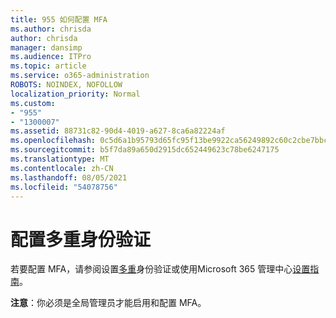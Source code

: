 ```yaml
---
title: 955 如何配置 MFA
ms.author: chrisda
author: chrisda
manager: dansimp
ms.audience: ITPro
ms.topic: article
ms.service: o365-administration
ROBOTS: NOINDEX, NOFOLLOW
localization_priority: Normal
ms.custom:
- "955"
- "1300007"
ms.assetid: 88731c82-90d4-4019-a627-8ca6a82224af
ms.openlocfilehash: 0c5d6a1b95793d65fc95f13be9922ca56249892c60c2cbe7bbcbc962f25f7d07
ms.sourcegitcommit: b5f7da89a650d2915dc652449623c78be6247175
ms.translationtype: MT
ms.contentlocale: zh-CN
ms.lasthandoff: 08/05/2021
ms.locfileid: "54078756"
---
```

# <a name="configure-multifactor-authentication"></a>配置多重身份验证

若要配置 MFA，请参阅设置[多重](/microsoft-365/admin/security-and-compliance/set-up-multi-factor-authentication)身份验证或使用Microsoft 365 管理中心[设置指南](https://admin.microsoft.com/AdminPortal/Home?ref=/modernonboarding/mfasetupguide)。

**注意**：你必须是全局管理员才能启用和配置 MFA。
